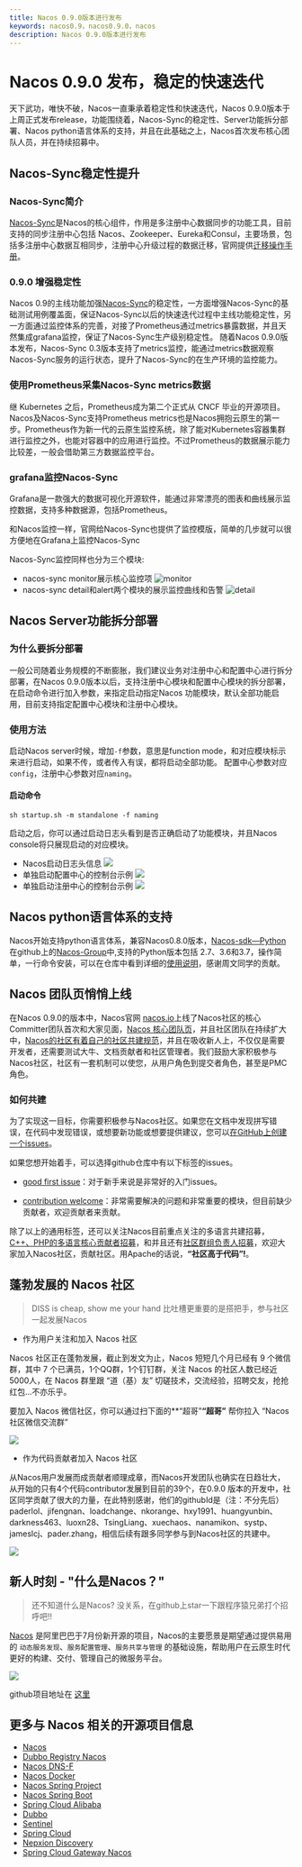 ```yaml
---
title: Nacos 0.9.0版本进行发布
keywords: nacos0.9，nacos0.9.0，nacos
description: Nacos 0.9.0版本进行发布
---
```

# Nacos 0.9.0 发布，稳定的快速迭代
天下武功，唯快不破，Nacos一直秉承着稳定性和快速迭代，Nacos 0.9.0版本于上周正式发布release，功能围绕着，Nacos-Sync的稳定性、Server功能拆分部署、Nacos python语言体系的支持，并且在此基础之上，Nacos首次发布核心团队人员，并在持续招募中。


## Nacos-Sync稳定性提升
### Nacos-Sync简介
[Nacos-Sync](https://github.com/nacos-group/nacos-sync)是Nacos的核心组件，作用是多注册中心数据同步的功能工具，目前支持的同步注册中心包括 Nacos、Zookeeper、Eureka和Consul，主要场景，包括多注册中心数据互相同步，注册中心升级过程的数据迁移，官网提供[迁移操作手册](https://nacos.io/en-us/docs/nacos-sync-use.html)。
### 0.9.0 增强稳定性
Nacos 0.9的主线功能加强[Nacos-Sync](https://nacos.io/en-us/docs/nacos-sync.html)的稳定性，一方面增强Nacos-Sync的基础测试用例覆盖面，保证Nacos-Sync以后的快速迭代过程中主线功能稳定性，另一方面通过监控体系的完善，对接了Prometheus通过metrics暴露数据，并且天然集成grafana监控，保证了Nacos-Sync生产级别稳定性。
随着Nacos 0.9.0版本发布，Nacos-Sync 0.3版本支持了metrics监控，能通过metrics数据观察Nacos-Sync服务的运行状态，提升了Nacos-Sync的在生产环境的监控能力。

### 使用Prometheus采集Nacos-Sync metrics数据
继 Kubernetes 之后，Prometheus成为第二个正式从 CNCF 毕业的开源项目。Nacos及Nacos-Sync支持Prometheus metrics也是Nacos拥抱云原生的第一步。Prometheus作为新一代的云原生监控系统，除了能对Kubernetes容器集群进行监控之外，也能对容器中的应用进行监控。不过Prometheus的数据展示能力比较差，一般会借助第三方数据监控平台。

### grafana监控Nacos-Sync
Grafana是一款强大的数据可视化开源软件，能通过非常漂亮的图表和曲线展示监控数据，支持多种数据源，包括Prometheus。

和Nacos监控一样，官网给Nacos-Sync也提供了监控模版，简单的几步就可以很方便地在Grafana上监控Nacos-Sync

Nacos-Sync监控同样也分为三个模块:

* nacos-sync monitor展示核心监控项 
![monitor](https://img.alicdn.com/tfs/TB1GeNWKmzqK1RjSZFHXXb3CpXa-2834-1588.png)
* nacos-sync detail和alert两个模块的展示监控曲线和告警
![detail](https://img.alicdn.com/tfs/TB1kP8UKbvpK1RjSZPiXXbmwXXa-2834-1570.png)

## Nacos Server功能拆分部署
### 为什么要拆分部署
一般公司随着业务规模的不断膨胀，我们建议业务对注册中心和配置中心进行拆分部署，在Nacos 0.9.0版本以后，支持注册中心模块和配置中心模块的拆分部署，在启动命令进行加入参数，来指定启动指定Nacos 功能模块，默认全部功能启用，目前支持指定配置中心模块和注册中心模块。
### 使用方法
启动Nacos server时候，增加`-f`参数，意思是function mode，和对应模块标示来进行启动，如果不传，或者传入有误，都将启动全部功能。
配置中心参数对应`config`，注册中心参数对应`naming`。
#### 启动命令
```
sh startup.sh -m standalone -f naming
```
启动之后，你可以通过启动日志头看到是否正确启动了功能模块，并且Nacos console将只展现启动的对应模块。

* Nacos启动日志头信息
![](https://img.alicdn.com/tfs/TB1ADCrKAvoK1RjSZFDXXXY3pXa-1552-522.jpg)
* 单独启动配置中心的控制台示例
![](https://img.alicdn.com/tfs/TB1sXyoKpzqK1RjSZFCXXbbxVXa-2674-940.png)
* 单独启动注册中心的控制台示例
![](https://img.alicdn.com/tfs/TB1yKyiKCzqK1RjSZFLXXcn2XXa-2680-738.png)

## Nacos python语言体系的支持
Nacos开始支持python语言体系，兼容Nacos0.8.0版本，[Nacos-sdk—Python](https://github.com/nacos-group/nacos-sdk-python)在github上的[Nacos-Group](https://github.com/nacos-group)中,支持的Python版本包括 2.7、3.6和3.7，操作简单，一行命令安装，可以在仓库中看到详细的[使用说明](https://github.com/nacos-group/nacos-sdk-python/blob/master/README.md)，感谢周文同学的贡献。

## Nacos 团队页悄悄上线
在Nacos 0.9.0的版本中，Nacos官网 [nacos.io](http://nacos.io/)上线了Nacos社区的核心Committer团队首次和大家见面，[Nacos 核心团队页](https://nacos.io/en-us/docs/nacos-dev.html)，并且社区团队在持续扩大中，[Nacos的社区有着自己的社区共建规范](https://nacos.io/en-us/docs/contributing-dev.html)，并且在吸收新人上，不仅仅是需要开发者，还需要测试大牛、文档贡献者和社区管理者。我们鼓励大家积极参与Nacos社区，社区有一套机制可以使您，从用户角色到提交者角色，甚至是PMC角色。

### 如何共建
为了实现这一目标，你需要积极参与Nacos社区。如果您在文档中发现拼写错误，在代码中发现错误，或想要新功能或想要提供建议，您可以[在GitHub上创建一个issues](https://github.com/alibaba/Nacos/issues/new)。

如果您想开始着手，可以选择github仓库中有以下标签的issues。

 -  [good first issue](https://github.com/alibaba/nacos/labels/good%20first%20issue)：对于新手来说是非常好的入门issues。
 
 -  [contribution welcome](https://github.com/alibaba/nacos/labels/contribution%20欢迎)：非常需要解决的问题和非常重要的模块，但目前缺少贡献者，欢迎贡献者来贡献。

 
除了以上的通用标签，还可以关注Nacos目前重点关注的多语言共建招募，[C++、PHP的多语言核心贡献者招募](https://github.com/alibaba/nacos/issues?utf8=%E2%9C%93&q=is%3Aissue+is%3Aopen+recruit+client)，和并且还有[社区群组负责人招募](https://github.com/alibaba/nacos/issues/787)，欢迎大家加入Nacos社区，贡献社区。用Apache的话说，**“社区高于代码”!**。

## 蓬勃发展的 Nacos 社区

> DISS is cheap, show me your hand
比吐槽更重要的是搭把手，参与社区一起发展Nacos


* 作为用户关注和加入 Nacos 社区

Nacos 社区正在蓬勃发展，截止到发文为止，Nacos 短短几个月已经有 9 个微信群，其中 7 个已满员，1个QQ群，1个钉钉群，关注 Nacos 的社区人数已经近5000人，在 Nacos 群里跟 “道（基）友” 切磋技术，交流经验，招聘交友，抢抢红包...不亦乐乎。

要加入 Nacos 微信社区，你可以通过扫下面的**“超哥”**“超哥”** 帮你拉入 “Nacos社区微信交流群”


![](https://img.alicdn.com/tfs/TB1q6SBKq6qK1RjSZFmXXX0PFXa-1984-1124.png)

* 作为代码贡献者加入 Nacos 社区

从Nacos用户发展而成贡献者顺理成章，而Nacos开发团队也确实在日趋壮大，从开始的只有4个代码contributor发展到目前的39个，在0.9.0 版本的开发中，社区同学贡献了很大的力量，在此特别感谢，他们的githubId是（注：不分先后） paderlol、jifengnan、loadchange、nkorange、hxy1991、huangyunbin、darkness463、luoxn28、TsingLiang、xuechaos、nanamikon、systp、jameslcj、pader.zhang，相信后续有跟多同学参与到Nacos社区的共建中。



![](https://cdn.nlark.com/lark/0/2018/png/15914/1542704700864-a9d54856-9bf6-4176-b449-c13fa02c5800.png#align=left&display=inline&height=387&linkTarget=_blank&originHeight=888&originWidth=1716&width=748)

## [](https://github.com/alibaba/nacos)新人时刻 - "什么是Nacos？"
> 还不知道什么是Nacos? 没关系，在github上star一下跟程序猿兄弟打个招呼吧!!


[Nacos](https://github.com/alibaba/nacos) 是阿里巴巴于7月份新开源的项目，Nacos的主要愿景是期望通过提供易用的 `动态服务发现`、`服务配置管理`、`服务共享与管理` 的基础设施，帮助用户在云原生时代更好的构建、交付、管理自己的微服务平台。


![](https://img.alicdn.com/tfs/TB1pCyAKpzqK1RjSZSgXXcpAVXa-1910-894.png)

github项目地址在 [这里](https://github.com/alibaba/nacos)

## [](https://yuque.alibaba-inc.com/nacos/opensource/dawygn#kn9iog)更多与 Nacos 相关的开源项目信息

* [Nacos](https://github.com/alibaba/nacos)
* [Dubbo Registry Nacos](https://github.com/dubbo/dubbo-registry-nacos)
* [Nacos DNS-F](https://github.com/nacos-group/nacos-coredns-plugin)
* [Nacos Docker](https://github.com/nacos-group/nacos-docker)
* [Nacos Spring Project](https://github.com/nacos-group/nacos-spring-project)
* [Nacos Spring Boot](https://github.com/nacos-group/nacos-spring-boot-project)
* [Spring Cloud Alibaba](https://github.com/spring-cloud-incubator/spring-cloud-alibaba)
* [Dubbo](http://dubbo.io/)
* [Sentinel](https://github.com/alibaba/Sentinel)
* [Spring Cloud](https://projects.spring.io/spring-cloud/)
* [Nepxion Discovery](https://github.com/Nepxion/Discovery)
* [Spring Cloud Gateway Nacos](https://github.com/SpringCloud/spring-cloud-gateway-nacos)




